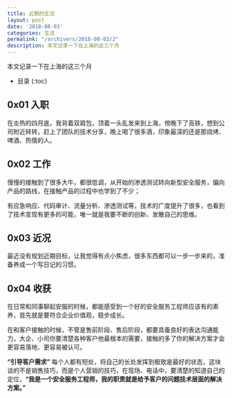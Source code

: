 ```yaml
---
title: 近期的生活
layout: post
date: '2018-08-03'
categories: 生活
permalink: "/archivers/2018-08-03/2"
description: 本文记录一下在上海的这三个月
---
```


本文记录一下在上海的这三个月
<!--more-->
* 目录
{:toc}

## 0x01 入职

在炎热的四月底，我背着双肩包，顶着一头乱发来到上海，傍晚下了高铁，想到公司附近转转，赶上了团队的技术分享，晚上喝了很多酒，印象最深的还是那烧烤、啤酒、热情的人。

## 0x02 工作

慢慢的接触到了很多大牛，都很低调，从开始的渗透测试转向新型安全服务，偏向产品的路线，在接触产品的过程中也学到了不少；

有应急响应、代码审计、流量分析、渗透测试等，技术的广度提升了很多，也看到了技术变现有更多的可能，唯一就是我要不断的创新、发散自己的思维。

## 0x03 近况

最近没有规划近期目标，让我觉得有点小焦虑，很多东西都可以一步一步来的，准备养成一个写日记的习惯。

## 0x04 收获

在日常和同事聊起安服的时候，都能感受到一个好的安全服务工程师应该有的素养，首先就是要符合企业价值观，稳步成长。

在和客户接触的时候，不管是售前阶段、售后阶段，都要具备良好的表达沟通能力，大企、小司你要清楚各种客户他最根本的需要，接触的多了你的解决方案才会更容易落地、更容易被认可。

**“引导客户需求”** 每个人都有短处，将自己的长处发挥到极致是最好的状态，这块谈的不是销售技巧，而是个人营销的技巧，在现场、电话中，要清楚的知道自己的定位，**“我是一个安全服务工程师，我的职责就是给予客户的问题技术层面的解决方案。”**